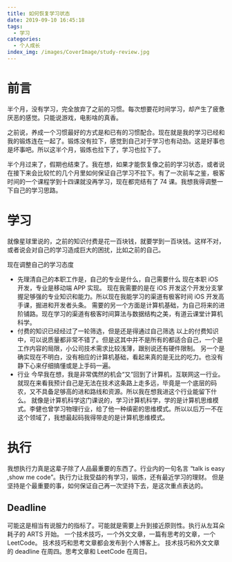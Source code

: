 ```yaml
---
title: 如何恢复学习状态
date: 2019-09-10 16:45:18
tags:
  - 学习
categories:
  - 个人成长
index_img: /images/CoverImage/study-review.jpg
---
```


# 前言

半个月，没有学习，完全放弃了之前的习惯。每次想要花时间学习，却产生了疲惫厌恶的感觉。只能说游戏，电影啥的真香。

之前说，养成一个习惯最好的方式是和已有的习惯配合。现在就是我的学习已经和我的锻炼连在一起了。锻炼没有拉下，感觉到自己对于学习也有动劲。这是好事也是坏事吧。所以这半个月，锻炼也拉下了，学习也拉下了。

<!-- more -->

半个月过来了，假期也结束了。我在想，如果才能恢复像之前的学习状态，或者说在接下来会比较忙的几个月里如何保证自己学习不拉下。有了一次前车之鉴，极客时间的一个课程学到十四课就没再学习，现在都完结有了 74 课。我想我得调整一下自己的学习思路。

# 学习

就像星球里说的，之前的知识付费是花一百块钱，就要学到一百块钱。这样不对，或者说会对自己的学习造成巨大的困扰，比如之前的自己。

现在调整自己的学习态度

- 先理清自己的本职工作是，自己的专业是什么，自己需要什么
  现在本职 iOS 开发，专业是移动端 APP 实现。
  现在我需要的是在 iOS 开发这个开发分支掌握足够强的专业知识和能力。所以现在我能学习的渠道有极客时间 iOS 开发高手课，掘进和开发者头条。
  需要的另一个方面是计算机基础，为自己将来的进阶铺路。现在学习的渠道有极客时间算法与数据结构之美，有道云课堂计算机科学。
- 付费的知识已经经过了一轮筛选，但是还是得通过自己筛选
  以上的付费知识中，可以说质量都非常不错了。但是这其中并不是所有的都适合自己，一个是工作内容的局限，小公司技术需求比较浅薄，跟别说还有硬件限制。
  另一个是确实现在不明白，没有相应的计算机基础，看起来真的是无比的吃力。也没有静下心来仔细搞懂或是上手码一遍。
- 行业
  今早我在想，我是非常偶然的机会“又”回到了计算机，互联网这一行业。就现在来看我预计自己是无法在技术这条路上走多远，毕竟是一个底层的码农，又不具备足够高的进和路线和资源。所以我在想我进这个行业能留下什么。
  就像是计算机科学这门课说的，学习计算机科学，学的是计算机思维模式。李健也曾学习物理行业，给了他一种缜密的思维模式。所以以后万一不在这个领域了，我想最起码我得带走的是计算机思维模式。

# 执行

我想执行力真是这辈子除了人品最重要的东西了。行业内的一句名言 “talk is easy ,show me code”。执行力让我受益的有学习，锻炼，还有最近学习的理财。
但是坚持是个最重要的事，如何保证自己再一次坚持下去，是这次重点表达的。

## Deadline

可能这是相当有说服力的指标了。可能就是需要上升到接近原则性。执行从左耳朵耗子的 ARTS 开始。
一个技术技巧，一个外文文章，一篇有思考的文章，一个 LeetCode。
技术技巧和思考文章都会发布到个人博客上。
技术技巧和外文文章的 deadline 在周四。思考文章和 LeetCode 在周日。
